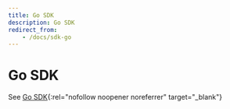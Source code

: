 ```yaml
---
title: Go SDK
description: Go SDK
redirect_from:
    - /docs/sdk-go
---
```


# Go SDK

See [Go SDK](https://github.com/fioprotocol/fio-go){:rel="nofollow noopener noreferrer" target="_blank"}